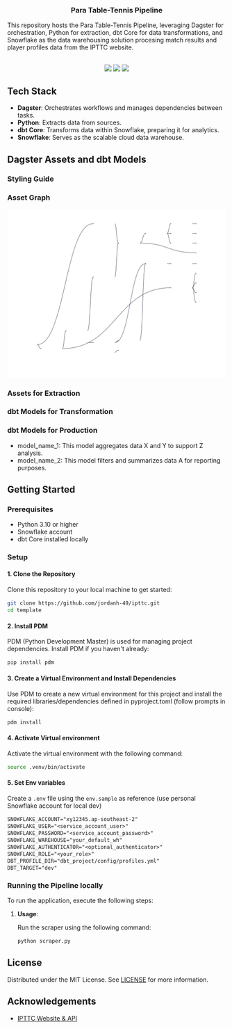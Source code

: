 <br/>
<p align="center">
  <h3 align="center">Para Table-Tennis Pipeline</h3>

  <p align="left">
    This repository hosts the Para Table-Tennis Pipeline, leveraging Dagster for orchestration, Python for extraction, dbt Core for data transformations, and Snowflake as the data warehousing solution procesing match results and player profiles data from the IPTTC website.
    <br/>
    <br/>
  </p>
</p>

<p align="center">
  <img src="https://img.shields.io/github/downloads/jordanh-49/ipttc/total">
  <img src="https://img.shields.io/github/stars/jordanh-49/ipttc?style=social">
  <img src="https://img.shields.io/github/license/jordanh-49/ipttc">
</p>

## Tech Stack
- **Dagster**: Orchestrates workflows and manages dependencies between tasks.
- **Python**: Extracts data from sources.
- **dbt Core**: Transforms data within Snowflake, preparing it for analytics.
- **Snowflake**: Serves as the scalable cloud data warehouse.

## Dagster Assets and dbt Models

### Styling Guide


### Asset Graph

![Asset Graph](assets/images/Job_all_assets.svg)

### Assets for Extraction


### dbt Models for Transformation


### dbt Models for Production
- model_name_1: This model aggregates data X and Y to support Z analysis.
- model_name_2: This model filters and summarizes data A for reporting purposes.



## Getting Started

### Prerequisites
- Python 3.10 or higher
- Snowflake account
- dbt Core installed locally

### Setup

#### 1. Clone the Repository

Clone this repository to your local machine to get started:

```bash
git clone https://github.com/jordanh-49/ipttc.git
cd template
```

#### 2. Install PDM
PDM (Python Development Master) is used for managing project dependencies.
Install PDM if you haven't already:

```bash
pip install pdm
```

#### 3. Create a Virtual Environment and Install Dependencies
Use PDM to create a new virtual environment for this project and install the required libraries/dependencies defined in pyproject.toml (follow prompts in console):
```bash
pdm install
```

#### 4. Activate Virtual environment
Activate the virtual environment with the following command:
```bash
source .venv/bin/activate
```

#### 5. Set Env variables
Create a `.env` file using the `env.sample` as reference (use personal Snowflake account for local dev)
```
SNOWFLAKE_ACCOUNT="xy12345.ap-southeast-2"
SNOWFLAKE_USER="<service_account_user>"
SNOWFLAKE_PASSWORD="<service_account_password>"
SNOWFLAKE_WAREHOUSE="your_default_wh"
SNOWFLAKE_AUTHENTICATOR="<optional_authenticator>"
SNOWFLAKE_ROLE="<your_role>"
DBT_PROFILE_DIR="dbt_project/config/profiles.yml"
DBT_TARGET="dev"
```

### Running the Pipeline locally

To run the application, execute the following steps:

1. **Usage**:
   
   Run the scraper using the following command:

   ```bash
   python scraper.py
   ```

## License

Distributed under the MIT License. See [LICENSE](https://github.com/jordanh-49/portfolio/blob/main/LICENSE.md) for more information.

## Acknowledgements

* [IPTTC Website & API]([https://www.ipttc.org/])
